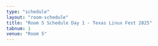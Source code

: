 ```yaml
---
type: "schedule"
layout: "room-schedule"
title: "Room 5 Schedule Day 1 - Texas Linux Fest 2025"
tabnum: 1
venue: "Room 5"
---
```

